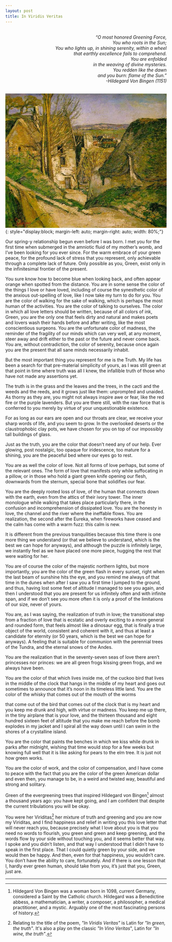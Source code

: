 ```yaml
---
layout: post
title: In Viridis Veritas
---
```


<div style="text-align: right;">
  <p style="white-space: pre-wrap; overflow-wrap: break-word; font-style: italic;">
“O most honored Greening Force,
You who roots in the Sun;
You who lights up, in shining serenity, within a wheel
that earthly excellence fails to comprehend.
You are enfolded
in the weaving of divine mysteries.
You redden like the dawn
and you burn: flame of the Sun.”
    -Hildegard Von Bingen (1151)
  </p>
</div>


![Maison du Pendu, Cezanne](/assets/img/maisonpendu.jpeg){: style="display:block; margin-left: auto; margin-right: auto; width: 80%;"}

<p class="poem" markdown="1">
Our spring-y relationship begun even before I was born.
I met you for the first time when submerged in the amniotic fluid of my mother’s womb,
 and I’ve been looking for you ever since.
For the warm embrace of your green peace,
for the profound lack of stress that you represent,
only achievable through a complete lack of future.
Only possible as you, Green, exist only in the infinitesimal frontier of the present.

 You sure know how to become blue when looking back,
and often appear orange when spotted from the distance.
You are in some sense the color of the things I love or have loved,
including of course the synesthetic color of the anxious out-spelling of love,
like I now take my turn to do for you.
You are the color of walking for the sake of walking,
which is perhaps the most human of the activities.
You are the color of talking to ourselves.
The color in which all love letters should be written,
because of all colors of ink, Green,
 you are the only one that feels dirty and natural
 and makes poets and lovers wash their hands
 before and after writing,
 like the most conscientious surgeons.
 You are the unfortunate color of madness,
the reminder of the fragility of our minds
 which can very well, at any moment, steer away and drift
either to the past or the future and never come back.
You are, without contradiction, the color of serenity,
because once again you are the present that all sane minds necessarily inhabit.  

But the most important thing you represent for me is the Truth.
 My life has been a search for that pre-material simplicity of yours,
as I was still green at that point in time where truth was all I knew,
the infallible truth of those who have not made any assertions yet.

The truth is in the grass and the leaves and the trees, 
in the cacti and the weeds and the reeds, 
and it grows just like them: unprompted and unaided. 
As thorny as they are,
 you might not always inspire awe or fear,
 like the red fire or the purple lavenders. 
But you are there still, 
with the raw force that is conferred to you
 merely by virtue of your unquestionable existence. 

For as long as our ears are open
and our throats are clear,
we receive your sharp words of life, and you seem to grow. 
In the overlooked deserts 
or the claustrophobic clay pots,
  			we have chosen for you on top of our impossibly tall buildings of glass.

 Just as the truth, you are the color that doesn’t need any of our help. 
Ever glowing, post nostalgic,
too opaque for iridescence,
too mature for a shining,
you are the peaceful bed where our eyes go to rest.

 You are as well the color of love. 
Not all forms of love perhaps, but some of the relevant ones. 
The form of love that manifests only while suffocating in a pillow, 
or in those who hold a giant green knife opening our flesh,
 downwards from the sternum, special bone that solidifies our fear.

You are the deeply rooted loss of love, 
of the human that connects down with the earth,  even from the attics of their ivory tower.
 The inner monologue while walking
 that takes place particularly there,
in the confusion and incomprehension of dissipated love. 
You are the honesty in love,
 the channel and the river where the ineffable flows.
 You are realization, 
the second after the Eureka, 
when fireworks have ceased
 and the calm has come with a warm fuzz: 
this calm is new.

It is different from the previous tranquilities
 because this time there is one more thing we understand
 (or that we believe to understand, which is the best we can hope for anyways), 
and although the puzzle is infinitely large,
 we instantly feel as we have placed one more piece,
hugging the rest that were waiting for her.

 You are of course the color of the majestic northern lights, 
but more importantly, you are the color of the green flash in every sunset,
 right when the last beam of sunshine hits the eye, 
and you remind me always of that time in the dunes
 when after I saw you a first time
 I jumped to the ground,
 and thus, having lost some feet of altitude
 I managed to see you again, 
and then I understood
 that you are present for us infinitely often and with infinite span, 
and if we don’t see you more often
 it is only a proof of the limitations of our size, 
never of yours.

 You are, as I was saying, the realization of truth in love; 
the transitional step
 from a fraction of love that is ecstatic and overly exciting
 to a more general and rounded form, 
that feels almost like a dinosaur egg,
 that is finally a true object of the world,
 consistent and coherent with it, 
and thus at least a candidate for eternity
(or 50 years, which is the best we can hope for anyways).
A feeling that is suitable for communion
with the perennial trees of the Tundra,
and the eternal snows of the Andes.

 You are the realization
 that in the seventy-seven seas of love
 there aren’t princesses nor princes:
 we are all green frogs kissing green frogs,
 and we always have been.

You are the color of that which lives inside me, 
of the cuckoo bird
 that lives in the middle of the clock that hangs in the middle of my heart
and goes out sometimes
 to announce that it’s noon
 in its timeless little land.
 You are the color of the whisky
 that comes out of the mouth of the worms

that come out of the bird that comes out of the clock that is my heart
and you keep me drunk and high, with virtue or madness.
 You keep me up there,
in the tiny airplane that is your love,
 and the thirteen thousand and eight hundred sixteen feet of altitude
 that you make me reach
 before the bomb explodes in my jacket
 and I spiral all the way down
 until I can swim in the shores of a crystalline island.

 You are the color that paints the benches
 in which we kiss while drunk in parks after midnight, 
wishing that time would stop for a few weeks
 but knowing full well 
that it is like asking for pears to the elm tree.
It is just not how green works. 

You are the color of work, 
and the color of compensation, 
and I have come to peace with the fact that you are the color of the green American dollar
 and even then, you manage to be, in a weird and twisted way, beautiful and strong and solitary. 

Green of the evergreening trees
 that inspired Hildegard von Bingen[^1]
almost a thousand years ago: 
you have kept going, 
and I am confident that despite the current tribulations
 you will be okay.

 You were her Viriditas[^2]
her mixture of truth and greening
 and you are now my Viriditas,
 and I find happiness and relief
 in writing you this love letter that will never reach you,
 because precisely what I love about you
 is that you need no words to flourish,
 you green and green and keep greening,
 and the words flow by your side without touching you,
 and it seems better that way. 
I spoke and you didn’t listen,
 and that way I understood
 that I didn’t have to speak in the first place. 
That I could quietly green by your side, 
and we would then be happy.
 And then, even for that happiness, you wouldn’t care. 
You don’t have the ability to care, fortunately. 
And if there is one lesson that I, 
hardly ever green human, 
should take from you, it’s just that
 										you, Green, just are.
</p> 

---

[^1]: Hildegard Von Bingen was a woman born in 1098, current Germany, considered a Saint by the Catholic church. Hildegard was a Benedictine abbess, a mathematician, a writer, a composer, a philosopher, a medical practitioner, and a mystic. Arguably one of the most fascinating persons of history.

[^2]: Relating to the title of the poem, _"In Viridis Veritas"_ is Latin for _"In green, the truth"_. It's also a play on the classic _"In Vino Veritas_", Latin for _"In wine, the truth"_.
